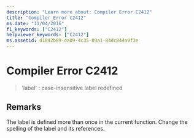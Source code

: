 ```yaml
---
description: "Learn more about: Compiler Error C2412"
title: "Compiler Error C2412"
ms.date: "11/04/2016"
f1_keywords: ["C2412"]
helpviewer_keywords: ["C2412"]
ms.assetid: d1842b89-da09-4c35-89a1-84dc844a9f3e
---
```

# Compiler Error C2412

> 'label' : case-insensitive label redefined

## Remarks

The label is defined more than once in the current function. Change the spelling of the label and its references.
